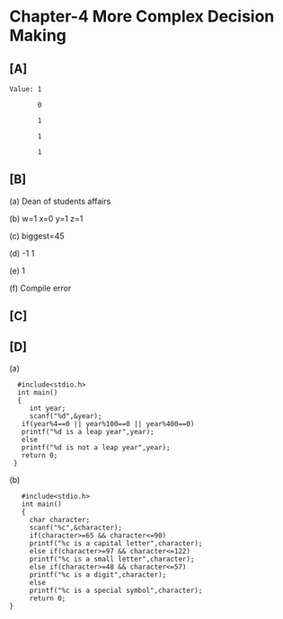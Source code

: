# Chapter-4 More Complex Decision Making
## [A]
  
    Value: 1

           0
           
           1
           
           1
           
           1
         
## [B]

  (a) Dean of students affairs
  
  (b) w=1 x=0 y=1 z=1
  
  (c) biggest=45
  
  (d) -1 1
  
  (e) 1
  
  (f) Compile error
  
## [C] 
## [D]

(a)  

      #include<stdio.h>
      int main()
      {
         int year;  
         scanf("%d",&year);
       if(year%4==0 || year%100==0 || year%400==0)       
       printf("%d is a leap year",year);       
       else     
       printf("%d is not a leap year",year);       
       return 0;       
     }
    
(b)

       #include<stdio.h>
       int main()
       {
         char character;
         scanf("%c",&character);
         if(character>=65 && character<=90)
         printf("%c is a capital letter",character);
         else if(character>=97 && character<=122)
         printf("%c is a small letter",character);
         else if(character>=48 && character<=57)
         printf("%c is a digit",character);
         else
         printf("%c is a special symbol",character);
         return 0;
    }
